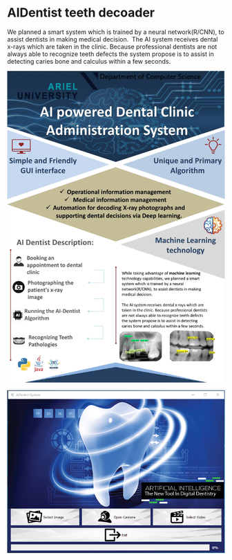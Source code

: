 # AIDentist teeth decoader

We planned a smart system which is trained by a neural network(R/CNN),
to assist dentists in making medical decision. 
The AI system receives dental x-rays which are taken in the clinic. 
Because professional dentists are not always able to recognize teeth defects the system 
propose is to assist in detecting caries bone and calculus within a few seconds.


![alt text](https://github.com/DanShfaim/AIDentist-Teeth-Decoader/blob/master/AIDentist_Poster.jpg?raw=true)

![alt text](https://github.com/DanShfaim/AIDentist-Teeth-Decoader/blob/master/GUI%20screenshot.png?raw=true)
